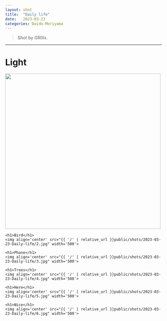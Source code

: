 ```yaml
---
layout: shot
title:  "Daily life"
date:   2023-03-23 
categories: Daido-Moriyama
---
```


> Shot by GRIIIx.

---


<div class="gallery">
    <h1>Light</h1>
    <img align='center' src="{{ '/' | relative_url }}public/shots/2023-03-23-Daily-life/1.jpg" width='500'>
    
    <h1>Bird</h1>
    <img align='center' src="{{ '/' | relative_url }}public/shots/2023-03-23-Daily-life/2.jpg" width='500'>
    
    <h1>Phone</h1>
    <img align='center' src="{{ '/' | relative_url }}public/shots/2023-03-23-Daily-life/3.jpg" width='500'>
    
    <h1>Trees</h1>
    <img align='center' src="{{ '/' | relative_url }}public/shots/2023-03-23-Daily-life/4.jpg" width='500'>
    
    <h1>Here</h1>
    <img align='center' src="{{ '/' | relative_url }}public/shots/2023-03-23-Daily-life/5.jpg" width='500'>
    
    <h1>Nice</h1>
    <img align='center' src="{{ '/' | relative_url }}public/shots/2023-03-23-Daily-life/6.jpg" width='500'>
</div>